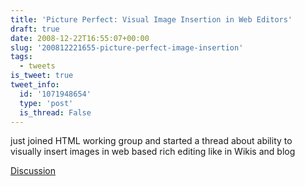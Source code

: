 ```yaml
---
title: 'Picture Perfect: Visual Image Insertion in Web Editors'
draft: true
date: 2008-12-22T16:55:07+00:00
slug: '200812221655-picture-perfect-image-insertion'
tags:
  - tweets
is_tweet: true
tweet_info:
  id: '1071948654'
  type: 'post'
  is_thread: False
---
```




just joined HTML working group and started a thread about ability to visually insert images in web based rich editing like in Wikis and blog

[Discussion](https://x.com/sytelus/status/1071948654)
